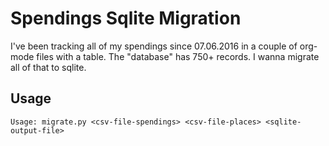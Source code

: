 # Spendings Sqlite Migration

I've been tracking all of my spendings since 07.06.2016 in a couple of
org-mode files with a table. The "database" has 750+ records. I wanna
migrate all of that to sqlite.

## Usage ##

    Usage: migrate.py <csv-file-spendings> <csv-file-places> <sqlite-output-file>
